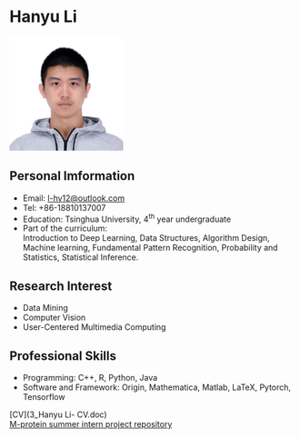 # Hanyu Li
<img src="photo.jpg" width="200" alt="photo">

## Personal Imformation
- Email: l-hy12@outlook.com
- Tel: +86-18810137007
- Education: Tsinghua University, 4<sup>th</sup> year undergraduate
- Part of the curriculum:   
Introduction to Deep Learning, Data Structures, Algorithm Design, Machine learning, Fundamental Pattern Recognition, Probability and Statistics, Statistical Inference.

## Research Interest
- Data Mining
- Computer Vision
- User-Centered Multimedia Computing

## Professional Skills	
- Programming: C++, R, Python, Java
- Software and Framework: Origin, Mathematica, Matlab, LaTeX, Pytorch, Tensorflow

[CV](3_Hanyu Li- CV.doc)  
[M-protein summer intern project repository](https://github.com/Adamli12/M-protein)
